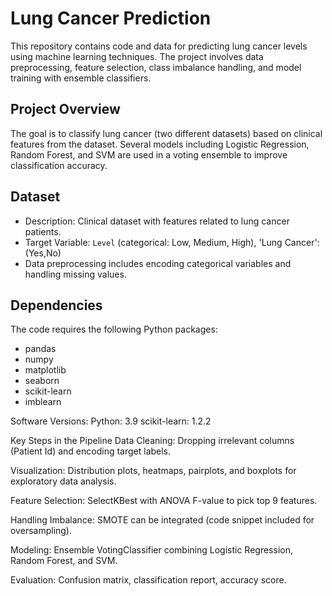 # Lung Cancer Prediction

This repository contains code and data for predicting lung cancer levels using machine learning techniques. 
The project involves data preprocessing, feature selection, class imbalance handling, and model training with ensemble classifiers.


## Project Overview

The goal is to classify lung cancer (two different datasets) based on clinical features from the dataset. 
Several models including Logistic Regression, Random Forest, and SVM are used in a voting ensemble to improve classification accuracy.

## Dataset
- Description: Clinical dataset with features related to lung cancer patients.
- Target Variable: `Level` (categorical: Low, Medium, High), 'Lung Cancer': (Yes,No)
- Data preprocessing includes encoding categorical variables and handling missing values.

## Dependencies

The code requires the following Python packages:

- pandas
- numpy
- matplotlib
- seaborn
- scikit-learn
- imblearn

Software Versions:
Python: 3.9
scikit-learn: 1.2.2

Key Steps in the Pipeline
Data Cleaning: Dropping irrelevant columns (Patient Id) and encoding target labels.

Visualization: Distribution plots, heatmaps, pairplots, and boxplots for exploratory data analysis.

Feature Selection: SelectKBest with ANOVA F-value to pick top 9 features.

Handling Imbalance: SMOTE can be integrated (code snippet included for oversampling).

Modeling: Ensemble VotingClassifier combining Logistic Regression, Random Forest, and SVM.

Evaluation: Confusion matrix, classification report, accuracy score.



